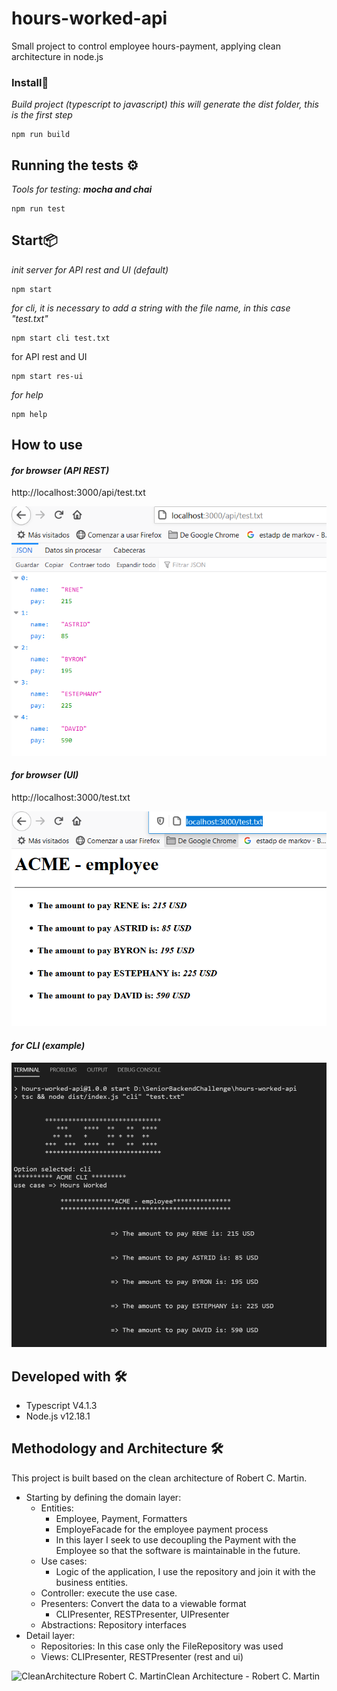 
# hours-worked-api
Small project to control employee hours-payment, applying clean architecture in node.js

### Install🔧

*Build project (typescript to javascript)*
*this will generate the dist folder, this is the first step*

    npm run build

## Running the tests ⚙️
*Tools for testing: **mocha and chai***

    npm run test
  
## Start📦

*init server for API rest  and UI (default)* 

    npm start  

*for cli, it is necessary to add a string with the file name, in this case "test.txt"*
    
    npm start cli test.txt
for API rest and UI

    npm start res-ui

*for help*

    npm help

## How to use
#### *for browser (API REST)*
  http://localhost:3000/api/test.txt

![REST](https://github.com/byronrosas/hours-worked-api/blob/main/screenshoots/capturaREST.PNG?raw=true")
  
#### *for browser (UI)*
http://localhost:3000/test.txt

![UI](https://github.com/byronrosas/hours-worked-api/blob/main/screenshoots/capturaUI.PNG?raw=true)

#### *for CLI (example)*

![CLI](https://github.com/byronrosas/hours-worked-api/blob/main/screenshoots/capturaCLI.PNG?raw=true)

## Developed with 🛠️
 - Typescript V4.1.3
 - Node.js v12.18.1
## Methodology and Architecture 🛠️
This project is built based on the clean architecture of Robert C. Martin.  
 - Starting by defining the domain layer:
	 - Entities:
		 - Employee, Payment, Formatters  
		 - EmployeFacade for the employee payment process  
		 - In this layer I seek to use decoupling the Payment with the Employee so that the software is maintainable in the future.  
	- Use cases:  
		- Logic of the application, I use the repository and join it with the business entities.  
	- Controller:  execute the use case.  
	- Presenters:  Convert the data to a viewable format  
		- CLIPresenter, RESTPresenter, UIPresenter  
	- Abstractions: Repository interfaces  
- Detail layer:  
	- Repositories:  In this case only the FileRepository was used  
	- Views:  CLIPresenter, RESTPresenter (rest and ui)

![CleanArchitecture Robert C. Martin](https://blog.cleancoder.com/uncle-bob/images/2012-08-13-the-clean-architecture/CleanArchitecture.jpg)Clean Architecture - Robert C. Martin
